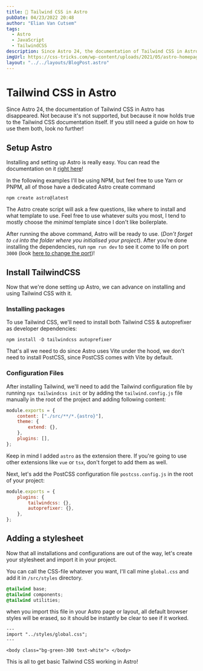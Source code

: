 ```yaml
---
title: 💄 Tailwind CSS in Astro
pubDate: 04/23/2022 20:48
author: "Elian Van Cutsem"
tags:
  - Astro
  - JavaScript
  - TailwindCSS
description: Since Astro 24, the documentation of Tailwind CSS in Astro has disappeared. Not because it's not supported, but because it now holds true to the Tailwind CSS documentation itself. If you still need a guide on how to use them both, look no further!
imgUrl: https://css-tricks.com/wp-content/uploads/2021/05/astro-homepage.png
layout: "../../layouts/BlogPost.astro"
---
```


# Tailwind CSS in Astro

Since Astro 24, the documentation of Tailwind CSS in Astro has disappeared. Not because it's not supported, but because it now holds true to the Tailwind CSS documentation itself. If you still need a guide on how to use them both, look no further!

## Setup Astro

Installing and setting up Astro is really easy. You can read the documentation on it [right here](https://docs.astro.build/en/getting-started/#install-astro-locally)!

In the following examples I'll be using NPM, but feel free to use Yarn or PNPM, all of those have a dedicated Astro create command

```shell
npm create astro@latest
```

The Astro create script will ask a few questions, like where to install and what template to use. Feel free to use whatever suits you most, I tend to mostly choose the _minimal_ template since I don't like boilerplate.

After running the above command, Astro will be ready to use. (_Don't forget to `cd` into the folder where you initialised your project_). After you're done installing the dependencies, run `npm run dev` to see it come to life on port `3000` (look [here to change the port](https://docs.astro.build/en/reference/configuration-reference/#server-options))!

## Install TailwindCSS

Now that we're done setting up Astro, we can advance on installing and using Tailwind CSS with it.

### Installing packages

To use Tailwind CSS, we'll need to install both Tailwind CSS & autoprefixer as developer dependencies:

```shell
npm install -D tailwindcss autoprefixer
```

That's all we need to do since Astro uses Vite under the hood, we don't need to install PostCSS, since PostCSS comes with Vite by default.

### Configuration Files

After installing Tailwind, we'll need to add the Tailwind configuration file by running `npx tailwindcss init` or by adding the `tailwind.config.js` file manually in the root of the project and adding following content:

```js
module.exports = {
	content: ["./src/**/*.{astro}"],
	theme: {
		extend: {},
	},
	plugins: [],
};
```

Keep in mind I added `astro` as the extension there. If you're going to use other extensions like `vue` or `tsx`, don't forget to add them as well.

Next, let's add the PostCSS configuration file `postcss.config.js` in the root of your project:

```js
module.exports = {
	plugins: {
		tailwindcss: {},
		autoprefixer: {},
	},
};
```

## Adding a stylesheet

Now that all installations and configurations are out of the way, let's create your stylesheet and import it in your project.

You can call the CSS-file whatever you want, I'll call mine `global.css` and add it in `/src/styles` directory.

```css
@tailwind base;
@tailwind components;
@tailwind utilities;
```

when you import this file in your Astro page or layout, all default browser styles will be erased, so it should be instantly be clear to see if it worked.

```astro
---
import "../styles/global.css";
---

<body class="bg-green-300 text-white"> </body>
```

This is all to get basic Tailwind CSS working in Astro!
